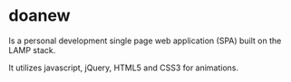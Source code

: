 doanew
======

Is a personal development single page web application (SPA) built on the LAMP stack.

It utilizes javascript, jQuery, HTML5 and CSS3 for animations.



